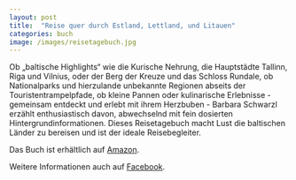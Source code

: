 ```yaml
---
layout: post
title:  "Reise quer durch Estland, Lettland, und Litauen"
categories: buch
image: /images/reisetagebuch.jpg
---
```


Ob „baltische Highlights“ wie die Kurische Nehrung, die Hauptstädte Tallinn, Riga und Vilnius, oder der Berg der Kreuze und das Schloss Rundale, ob Nationalparks und hierzulande unbekannte Regionen abseits der Touristentrampelpfade, ob kleine Pannen oder kulinarische Erlebnisse - gemeinsam entdeckt und erlebt mit ihrem Herzbuben - Barbara Schwarzl erzählt enthusiastisch davon, abwechselnd mit fein dosierten Hintergrundinformationen. 
Dieses Reisetagebuch macht Lust die baltischen Länder zu bereisen und ist der ideale Reisebegleiter.


Das Buch ist erhältlich auf [Amazon][amazon].

Weitere Informationen auch auf [Facebook][facebook].


[amazon]: https://www.amazon.de/Reise-Durch-Estland-Lettland-Litauen/dp/399003264X

[facebook]: https://www.facebook.com/Reise-quer-durch-Estland-Lettland-und-Litauen-251627861517218/
